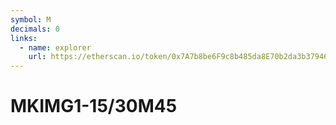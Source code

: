 ```yaml
---
symbol: M
decimals: 0
links:
  - name: explorer
    url: https://etherscan.io/token/0x7A7b8be6F9c8b485da8E70b2da3b37946100F946
---
```


# MKIMG1-15/30M45
